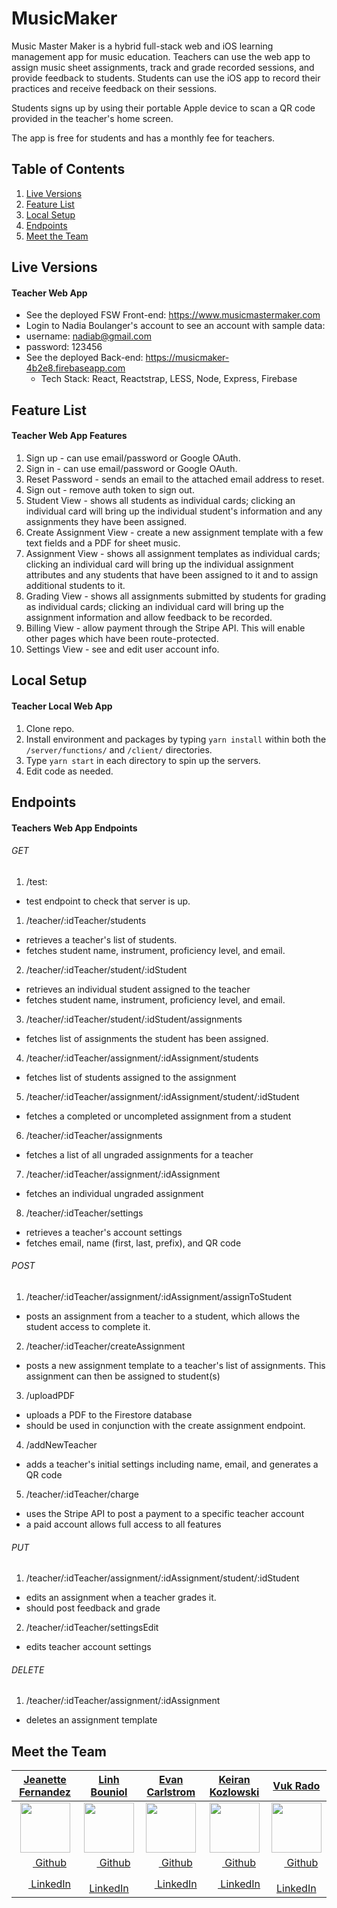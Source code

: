 # MusicMaker

Music Master Maker is a hybrid full-stack web and iOS learning management app for music education. Teachers can use the web app to assign music sheet assignments, track and grade recorded sessions, and provide feedback to students. Students can use the iOS app to record their practices and receive feedback on their sessions.

Students signs up by using their portable Apple device to scan a QR code provided in the teacher's home screen.

The app is free for students and has a monthly fee for teachers.

## Table of Contents
1. [Live Versions](#live-versions)
2. [Feature List](#feature-list)
3. [Local Setup](#local-setup)
4. [Endpoints](#endpoints)
5. [Meet the Team](#meet-the-team)


## Live Versions
#### Teacher Web App 
* See the deployed FSW Front-end: https://www.musicmastermaker.com
 * Login to Nadia Boulanger's account to see an account with sample data:
  * username: nadiab@gmail.com
  * password: 123456
* See the deployed Back-end: https://musicmaker-4b2e8.firebaseapp.com
  * Tech Stack: React, Reactstrap, LESS, Node, Express, Firebase

## Feature List
#### Teacher Web App Features
1. Sign up - can use email/password or Google OAuth.
2. Sign in - can use email/password or Google OAuth.
3. Reset Password - sends an email to the attached email address to reset.
4. Sign out - remove auth token to sign out.
5. Student View - shows all students as individual cards; clicking an individual card will bring up the individual student's information and any assignments they have been assigned.
6. Create Assignment View - create a new assignment template with a few text fields and a PDF for sheet music.
7. Assignment View - shows all assignment templates as individual cards; clicking an individual card will bring up the individual assignment attributes and any students that have been assigned to it and to assign additional students to it.
8. Grading View - shows all assignments submitted by students for grading as individual cards; clicking an individual card will bring up the assignment information and allow feedback to be recorded.
9. Billing View - allow payment through the Stripe API. This will enable other pages which have been route-protected.
10. Settings View - see and edit user account info.

## Local Setup
#### Teacher Local Web App
1. Clone repo.
2. Install environment and packages by typing `yarn install` within both the `/server/functions/` and `/client/` directories.
3. Type `yarn start` in each directory to spin up the servers.
4. Edit code as needed.

## Endpoints
#### Teachers Web App Endpoints
###### GET
1. /test: 
* test endpoint to check that server is up.
1. /teacher/:idTeacher/students
* retrieves a teacher's list of students.
* fetches student name, instrument, proficiency level, and email.
2. /teacher/:idTeacher/student/:idStudent
* retrieves an individual student assigned to the teacher
* fetches student name, instrument, proficiency level, and email.
3. /teacher/:idTeacher/student/:idStudent/assignments
* fetches list of assignments the student has been assigned.
4. /teacher/:idTeacher/assignment/:idAssignment/students
* fetches list of students assigned to the assignment
5. /teacher/:idTeacher/assignment/:idAssignment/student/:idStudent
* fetches a completed or uncompleted assignment from a student
6. /teacher/:idTeacher/assignments
* fetches a list of all ungraded assignments for a teacher
7. /teacher/:idTeacher/assignment/:idAssignment
* fetches an individual ungraded assignment
8. /teacher/:idTeacher/settings
* retrieves a teacher's account settings
* fetches email, name (first, last, prefix), and QR code

###### POST
1. /teacher/:idTeacher/assignment/:idAssignment/assignToStudent
* posts an assignment from a teacher to a student, which allows the student access to complete it.
2. /teacher/:idTeacher/createAssignment
* posts a new assignment template to a teacher's list of assignments. This assignment can then be assigned to student(s)
3. /uploadPDF
* uploads a PDF to the Firestore database
* should be used in conjunction with the create assignment endpoint.
4. /addNewTeacher
* adds a teacher's initial settings including name, email, and generates a QR code
5. /teacher/:idTeacher/charge
* uses the Stripe API to post a payment to a specific teacher account
* a paid account allows full access to all features

###### PUT
1. /teacher/:idTeacher/assignment/:idAssignment/student/:idStudent
* edits an assignment when a teacher grades it. 
* should post feedback and grade
2. /teacher/:idTeacher/settingsEdit
* edits teacher account settings

###### DELETE
1. /teacher/:idTeacher/assignment/:idAssignment
* deletes an assignment template

## Meet the Team


|                                                [**Jeanette Fernandez**](https://github.com/jeanfern5)                                                |                                           [**Linh Bouniol**](https://github.com/linhbouniol)                                            |                                            [**Evan Carlstrom**](https://github.com/ecarlstrom)                                             |                                              [**Keiran Kozlowski**](https://github.com/keirankozlowski)                                               |                                            [**Vuk Rado**](https://github.com/vukrado)                                            |
| :--------------------------------------------------------------------------------------------------------------------------------------------------: | :----------------------------------------------------------------------------------------------------------------------------------------: | :----------------------------------------------------------------------------------------------------------------------------------: | :--------------------------------------------------------------------------------------------------------------------------------------: | :-----------------------------------------------------------------------------------------------------------------------------------: |
|                  [<img src="https://avatars2.githubusercontent.com/u/35198028?s=400&v=4" width="80">](https://github.com/jeanfern5)                  |             [<img src="https://avatars0.githubusercontent.com/u/41603901?s=400&v=4" width="80">](https://github.com/linhbouniol)             |            [<img src="https://avatars3.githubusercontent.com/u/4937141?s=400&v=4" width="80">](https://github.com/ecarlstrom)             |             [<img src="https://avatars2.githubusercontent.com/u/24276292?s=400&v=4" width="80">](https://github.com/keirankozlowski)             |          [<img src="https://avatars2.githubusercontent.com/u/33791641?s=400&v=4" width="80">](https://github.com/vukrado)           |
|                             [<img src="https://github.com/favicon.ico" width="15"> Github](https://github.com/jeanfern5)                             |                        [<img src="https://github.com/favicon.ico" width="15"> Github](https://github.com/linhbouniol)                        |                       [<img src="https://github.com/favicon.ico" width="15"> Github](https://github.com/ecarlstrom)                       |                        [<img src="https://github.com/favicon.ico" width="15"> Github](https://github.com/keirankozlowski)                        |                     [<img src="https://github.com/favicon.ico" width="15"> Github](https://github.com/vukrado)                      |
| [ <img src="https://static.licdn.com/sc/h/al2o9zrvru7aqj8e1x2rzsrca" width="15"> LinkedIn](https://www.linkedin.com/in/jeanettefernandez/) | [ <img src="https://static.licdn.com/sc/h/al2o9zrvru7aqj8e1x2rzsrca" width="15"> LinkedIn](https://www.linkedin.com/in/linh-bouniol-78599b180/) | [ <img src="https://static.licdn.com/sc/h/al2o9zrvru7aqj8e1x2rzsrca" width="15"> LinkedIn](https://www.linkedin.com) | [ <img src="https://static.licdn.com/sc/h/al2o9zrvru7aqj8e1x2rzsrca" width="15"> LinkedIn](https://www.linkedin.com/in/keirankozlowski/) | [ <img src="https://static.licdn.com/sc/h/al2o9zrvru7aqj8e1x2rzsrca" width="15"> LinkedIn](https://www.linkedin.com/in/vukrado//) |

